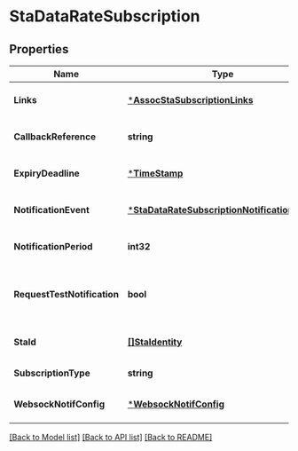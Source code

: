 # StaDataRateSubscription

## Properties
Name | Type | Description | Notes
------------ | ------------- | ------------- | -------------
**Links** | [***AssocStaSubscriptionLinks**](AssocStaSubscription__links.md) |  | [optional] [default to null]
**CallbackReference** | **string** |  | [optional] [default to null]
**ExpiryDeadline** | [***TimeStamp**](TimeStamp.md) |  | [optional] [default to null]
**NotificationEvent** | [***StaDataRateSubscriptionNotificationEvent**](StaDataRateSubscription_notificationEvent.md) |  | [optional] [default to null]
**NotificationPeriod** | **int32** | Set for periodic notification reporting. Value indicates the notification period in seconds. | [optional] [default to null]
**RequestTestNotification** | **bool** | Set to TRUE by the service consumer to request a test notification on the callbackReference URI to determine if it is reachable by the WAIS for notifications. | [optional] [default to null]
**StaId** | [**[]StaIdentity**](StaIdentity.md) | Identifier(s) to uniquely specify the target client station(s) for the subscription. | [default to null]
**SubscriptionType** | **string** | Shall be set to \&quot;StaDataRateSubscription\&quot;. | [default to null]
**WebsockNotifConfig** | [***WebsockNotifConfig**](WebsockNotifConfig.md) |  | [optional] [default to null]

[[Back to Model list]](../README.md#documentation-for-models) [[Back to API list]](../README.md#documentation-for-api-endpoints) [[Back to README]](../README.md)


